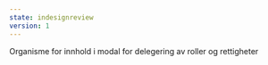 ```yaml
---
state: indesignreview
version: 1
---
```

Organisme for innhold i modal for delegering av roller og rettigheter